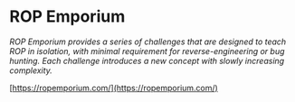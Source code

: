 # ROP Emporium

_ROP Emporium provides a series of challenges that are designed to teach ROP in isolation, with minimal requirement for reverse-engineering or bug hunting. Each challenge introduces a new concept with slowly increasing complexity._&#x20;

[https://ropemporium.com/](https://ropemporium.com/)
